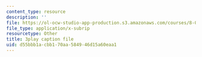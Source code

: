 ```yaml
---
content_type: resource
description: ''
file: https://ol-ocw-studio-app-production.s3.amazonaws.com/courses/8-01sc-classical-mechanics-fall-2016/d55bbb1acbb170aa584946d15a60eaa1_uo86ir31pn0.srt
file_type: application/x-subrip
resourcetype: Other
title: 3play caption file
uid: d55bbb1a-cbb1-70aa-5849-46d15a60eaa1
---
```

